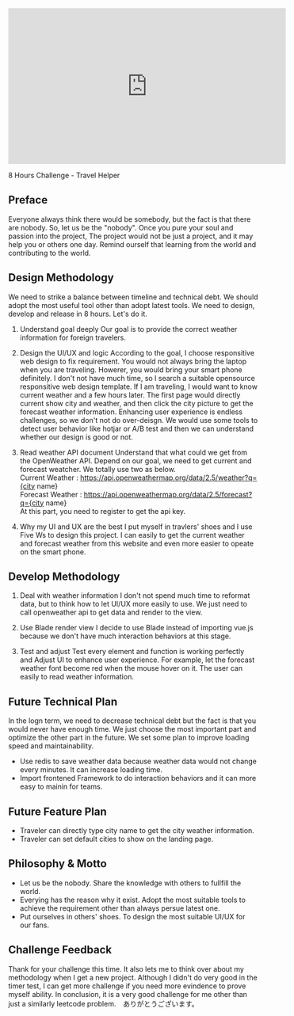 <iframe width="560" height="315" src="https://www.youtube.com/embed/Lyb-gxZqocQ" frameborder="0" allow="accelerometer; autoplay; encrypted-media; gyroscope; picture-in-picture" allowfullscreen></iframe>

8 Hours Challenge - Travel Helper

## Preface
Everyone always think there would be somebody, but the fact is that there are nobody. So, let us be the "nobody". Once you pure your soul and passion into the project, The project would not be just a project, and it may help you or others one day. Remind ourself that learning from the world and contributing to the world.  

## Design Methodology
We need to strike a balance between timeline and technical debt. We should adopt the most useful tool other than adopt latest tools. We need to design, develop and release in 8 hours. Let's do it.

1. Understand goal deeply
Our goal is to provide the correct weather information for foreign travelers.

2. Design the UI/UX and logic
According to the goal, I choose responsitive web design to fix requirement.
You would not always bring the laptop when you are traveling. Howerer, you would bring your smart phone definitely. I don't not have much time, so I search a suitable opensource responsitive web design template.
If I am traveling, I would want to know current weather and a few hours later. The first page would directly current show city and weather, and then click the city picture to get the forecast weather information. Enhancing user experience is endless challenges, so we don't not do over-deisgn. We would use some tools to detect user behavior like hotjar or A/B test and then we can understand whether our design is good or not.  

3. Read weather API document
Understand that what could we get from the OpenWeather API. Depend on our goal, we need to get current and forecast weatcher. We totally use two as below.<br>
Current Weather : https://api.openweathermap.org/data/2.5/weather?q={city name}<br>
Forecast Weather : https://api.openweathermap.org/data/2.5/forecast?q={city name}<br>
At this part, you need to register to get the api key.

4. Why my UI and UX are the best
I put myself in travlers' shoes and I use Five Ws to design this project. I can easily to get the current weather and forecast weather from this website and even more easier to opeate on the smart phone.

## Develop Methodology

1. Deal with weather information
I don't not spend much time to reformat data, but to think how to let UI/UX more easily to use.
We just need to call openweather api to get data and render to the view.

2. Use Blade render view
I decide to use Blade instead of importing vue.js because we don't have much interaction behaviors at this stage. 

3. Test and adjust
Test every element and function is working perfectly and Adjust UI to enhance user experience. For example, let the forecast weather font become red when the mouse hover on it. The user can easily to read weather information.

## Future Technical Plan 
In the logn term, we need to decrease technical debt but the fact is that you would never have enough time.
We just choose the most important part and optimize the other part in the future. We set some plan to improve loading speed and maintainability.

- Use redis to save weather data because weather data would not change every minutes. It can increase loading time. 
- Import frontened Framework to do interaction behaviors and it can more easy to mainin for teams.

## Future Feature Plan

- Traveler can directly type city name to get the city weather information.
- Traveler can set default cities to show on the landing page.

## Philosophy & Motto

- Let us be the nobody. Share the knowledge with others to fullfill the world.
- Everying has the reason why it exist. Adopt the most suitable tools to achieve the requirement other than always persue latest one.
- Put ourselves in others' shoes. To design the most suitable UI/UX for our fans.

## Challenge Feedback
Thank for your challenge this time. It also lets me to think over about my methodology when I get a new project. Although I didn't do very good in the timer test, I can get more challenge if you need more evindence to prove myself ability. In conclusion, it is a very good challenge for me other than just a similarly leetcode problem.　ありがとうございます。 